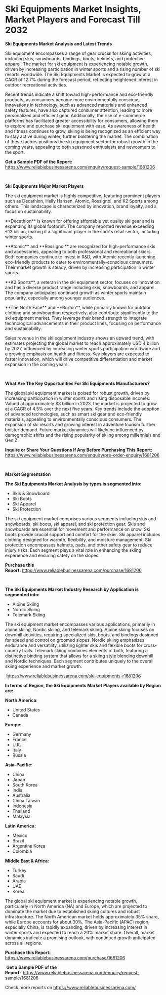 <p><h1>Ski Equipments Market Insights, Market Players and Forecast Till 2032</h1></p><p><strong>Ski Equipments Market Analysis and Latest Trends</strong></p>
<p><p>Ski equipment encompasses a range of gear crucial for skiing activities, including skis, snowboards, bindings, boots, helmets, and protective apparel. The market for ski equipment is experiencing notable growth, driven by increasing participation in winter sports and a rising number of ski resorts worldwide. The Ski Equipments Market is expected to grow at a CAGR of 12.7% during the forecast period, reflecting heightened interest in outdoor recreational activities.</p><p>Recent trends indicate a shift toward high-performance and eco-friendly products, as consumers become more environmentally conscious. Innovations in technology, such as advanced materials and enhanced safety features, have also captured consumer attention, leading to more personalized and efficient gear. Additionally, the rise of e-commerce platforms has facilitated greater accessibility for consumers, allowing them to explore and purchase ski equipment with ease. As awareness of health and fitness continues to grow, skiing is being recognized as an efficient way to stay active during winter, further bolstering the market. The combination of these factors positions the ski equipment sector for robust growth in the coming years, appealing to both seasoned enthusiasts and newcomers to the sport.</p></p>
<p><strong>Get a Sample PDF of the Report:&nbsp;</strong> <a href="https://www.reliablebusinessarena.com/enquiry/request-sample/1681206?utm_campaign=2632&utm_medium=2&utm_source=Github&utm_content=ia&utm_term=24032025&utm_id=ski-equipments">https://www.reliablebusinessarena.com/enquiry/request-sample/1681206</a></p>
<p>&nbsp;</p>
<p><strong>Ski Equipments Major Market Players</strong></p>
<p><p>The ski equipment market is highly competitive, featuring prominent players such as Decathlon, Helly Hansen, Atomic, Rossignol, and K2 Sports among others. This landscape is characterized by innovation, brand loyalty, and a focus on sustainability.</p><p>**Decathlon** is known for offering affordable yet quality ski gear and is expanding its global footprint. The company reported revenue exceeding €12 billion, making it a significant player in the sports retail sector, including winter sports.</p><p>**Atomic** and **Rossignol** are recognized for high-performance skis and accessories, appealing to both professional and recreational skiers. Both companies continue to invest in R&D, with Atomic recently launching eco-friendly products to cater to environmentally-conscious consumers. Their market growth is steady, driven by increasing participation in winter sports.</p><p>**K2 Sports**, a veteran in the ski equipment sector, focuses on innovation and has a diverse product range including skis, snowboards, and apparel. The company anticipates continued growth as winter sports maintain popularity, especially among younger audiences.</p><p>**The North Face** and **Burton**, while primarily known for outdoor clothing and snowboarding respectively, also contribute significantly to the ski equipment market. They leverage their brand strength to integrate technological advancements in their product lines, focusing on performance and sustainability.</p><p>Sales revenue in the ski equipment industry shows an upward trend, with estimates projecting the global market to reach approximately USD 4 billion by 2027, influenced by increasing winter sports participation worldwide and a growing emphasis on health and fitness. Key players are expected to foster innovation, which will drive competitive differentiation and market expansion in the coming years.</p></p>
<p>&nbsp;</p>
<p><strong>What Are The Key Opportunities For Ski Equipments Manufacturers?</strong></p>
<p><p>The global ski equipment market is poised for robust growth, driven by increasing participation in winter sports and rising disposable incomes. Valued at approximately $3 billion in 2023, the market is projected to grow at a CAGR of 4.5% over the next five years. Key trends include the adoption of advanced technologies, such as smart ski gear and eco-friendly materials, appealing to environmentally conscious consumers. The expansion of ski resorts and growing interest in adventure tourism further bolster demand. Future market dynamics will likely be influenced by demographic shifts and the rising popularity of skiing among millennials and Gen Z.</p></p>
<p><strong>Inquire or Share Your Questions If Any Before Purchasing This Report:</strong> <a href="https://www.reliablebusinessarena.com/enquiry/pre-order-enquiry/1681206?utm_campaign=2632&utm_medium=2&utm_source=Github&utm_content=ia&utm_term=24032025&utm_id=ski-equipments">https://www.reliablebusinessarena.com/enquiry/pre-order-enquiry/1681206</a></p>
<p>&nbsp;</p>
<p><strong>Market Segmentation</strong></p>
<p><strong>The Ski Equipments Market Analysis by types is segmented into:</strong></p>
<p><ul><li>Skis & Snowboard</li><li>Ski Boots</li><li>Ski Apparel</li><li>Ski Protection</li></ul></p>
<p><p>The ski equipment market comprises various segments including skis and snowboards, ski boots, ski apparel, and ski protection gear. Skis and snowboards are essential for movement and performance on snow. Ski boots provide crucial support and comfort for the skier. Ski apparel includes clothing designed for warmth, flexibility, and moisture management. Ski protection encompasses helmets, pads, and other safety gear to reduce injury risks. Each segment plays a vital role in enhancing the skiing experience and ensuring safety on the slopes.</p></p>
<p><strong>Purchase this Report:&nbsp;</strong><a href="https://www.reliablebusinessarena.com/purchase/1681206?utm_campaign=2632&utm_medium=2&utm_source=Github&utm_content=ia&utm_term=24032025&utm_id=ski-equipments">https://www.reliablebusinessarena.com/purchase/1681206</a></p>
<p>&nbsp;</p>
<p><strong>The Ski Equipments Market Industry Research by Application is segmented into:</strong></p>
<p><ul><li>Alpine Skiing</li><li>Nordic Skiing</li><li>Telemark Skiing</li></ul></p>
<p><p>The ski equipment market encompasses various applications, primarily in alpine skiing, Nordic skiing, and telemark skiing. Alpine skiing focuses on downhill activities, requiring specialized skis, boots, and bindings designed for speed and control on groomed slopes. Nordic skiing emphasizes endurance and versatility, utilizing lighter skis and flexible boots for cross-country trails. Telemark skiing combines elements of both, featuring a distinctive binding system that allows for a skiing style blending downhill and Nordic techniques. Each segment contributes uniquely to the overall skiing experience and market growth.</p></p>
<p><a href="https://www.reliablebusinessarena.com/ski-equipments-r1681206?utm_campaign=2632&utm_medium=2&utm_source=Github&utm_content=ia&utm_term=24032025&utm_id=ski-equipments">&nbsp;https://www.reliablebusinessarena.com/ski-equipments-r1681206</a></p>
<p><strong>In terms of Region, the Ski Equipments Market Players available by Region are:</strong></p>
<p>
    <p> <strong> North America: </strong>
        <ul>
            <li>United States</li>
            <li>Canada</li>
        </ul>
        </p> 
    <p> <strong> Europe: </strong>
        <ul>
            <li>Germany</li>
            <li>France</li>
            <li>U.K.</li>
            <li>Italy</li>
            <li>Russia</li>
        </ul>
        </p> 
    <p> <strong> Asia-Pacific: </strong>
        <ul>
            <li>China</li>
            <li>Japan</li>
            <li>South Korea</li>
            <li>India</li>
            <li>Australia</li>
            <li>China Taiwan</li>
            <li>Indonesia</li>
            <li>Thailand</li>
            <li>Malaysia</li>
        </ul>
        </p> 
    <p> <strong> Latin America: </strong>
        <ul>
            <li>Mexico</li>
            <li>Brazil</li>
            <li>Argentina Korea</li>
            <li>Colombia</li>
        </ul>
        </p> 
    <p> <strong> Middle East & Africa: </strong>
        <ul>
            <li>Turkey</li>
            <li>Saudi</li>
            <li>Arabia</li>
            <li>UAE</li>
            <li>Korea</li>
        </ul>
    </p>
    </p>
<p><p>The global ski equipment market is experiencing notable growth, particularly in North America (NA) and Europe, which are projected to dominate the market due to established skiing cultures and robust infrastructure. The North American market holds approximately 35% share, while Europe accounts for about 30%. The Asia-Pacific (APAC) region, especially China, is rapidly expanding, driven by increasing interest in winter sports and expected to reach a 20% market share. Overall, market dynamics indicate a promising outlook, with continued growth anticipated across all regions.</p></p>
<p><strong>Purchase this Report: </strong><a href="https://www.reliablebusinessarena.com/purchase/1681206?utm_campaign=2632&utm_medium=2&utm_source=Github&utm_content=ia&utm_term=24032025&utm_id=ski-equipments">https://www.reliablebusinessarena.com/purchase/1681206</a></p>
<p>&nbsp;<strong>Get a Sample PDF of the Report:&nbsp;&nbsp;</strong><a href="https://www.reliablebusinessarena.com/enquiry/request-sample/1681206?utm_campaign=2632&utm_medium=2&utm_source=Github&utm_content=ia&utm_term=24032025&utm_id=ski-equipments">https://www.reliablebusinessarena.com/enquiry/request-sample/1681206</a></p>
<p><strong></strong></p>
<p>Check more reports on <a href="https://www.reliablebusinessarena.com/?utm_campaign=2632&utm_medium=2&utm_source=Github&utm_content=ia&utm_term=24032025&utm_id=ski-equipments">https://www.reliablebusinessarena.com/</a></p>